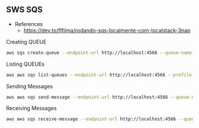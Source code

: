 ## SWS SQS

- References
   - <https://dev.to/flflima/rodando-sqs-localmente-com-localstack-3nap>


Creating QUEUE
```bash
aws sqs create-queue --endpoint-url http://localhost:4566 --queue-name cli-test-queue --profile localstack
```

Listing QUEUEs
```bash
aws aws sqs list-queues --endpoint-url http://localhost:4566 --profile localstack
```

Sending Messages
```bash
aws aws sqs send-message --endpoint-url http://localhost:4566 --queue-url http://localhost:4566/000000000000/cli-test-queue --message-body "Testing Message" --message-attributes file://./src/aws-sqs/message.json --profile localstack
```

Receiving Messages
```bash
aws aws sqs receive-message --endpoint-url http://localhost:4566 --queue-url http://localhost:4566/000000000000/cli-test-queue --attribute-names All --message-attribute-names All  --profile localstack
```
